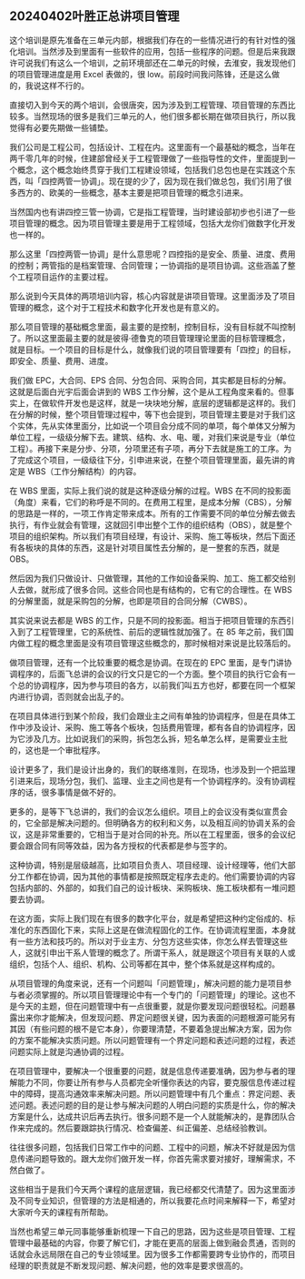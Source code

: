 ## 20240402叶胜正总讲项目管理

这个培训是原先准备在三单元内部，根据我们存在的一些情况进行的有针对性的强化培训。当然涉及到里面有一些软件的应用，包括一些程序的问题。但是后来我跟许可说我们有这么一个培训，之前环境部还在二单元的时候，去淮安，我发现他们的项目管理进度是用 Excel 表做的，很 low。前段时间我问陈锋，还是这么做的，我说这样不行的。

直接切入到今天的两个培训，会很唐突，因为涉及到工程管理、项目管理的东西比较多。当然现场的很多是我们三单元的人，他们很多都长期在做项目执行，所以我觉得有必要先期做一些铺垫。

我们公司是工程公司，包括设计、工程在内。这里面有一个最基础的概念，当年在两千零几年的时候，住建部曾经关于工程管理做了一些指导性的文件，里面提到一个概念，这个概念始终贯穿于我们工程建设领域，包括我们总包也是在实践这个东西，叫「四控两管一协调」。现在提的少了，因为现在我们做总包，我们引用了很多西方的、欧美的一些概念，基本主要是把项目管理的概念引进来。

当然国内也有讲四控三管一协调，它是指工程管理，当时建设部初步也引进了一些项目管理的概念。因为项目管理主要是用于工程领域，包括大龙你们做数字化开发也一样的。

那么这里「四控两管一协调」是什么意思呢？四控指的是安全、质量、进度、费用的控制；两管指的是档案管理、合同管理；一协调指的是项目协调。这些涵盖了整个工程项目运作的主要过程。

那么说到今天具体的两项培训内容，核心内容就是讲项目管理。这里面涉及了项目管理的概念，这个对于工程技术和数字化开发也是有意义的。

那么项目管理的基础概念里面，最主要的是控制，控制目标，没有目标就不叫控制了。所以这里面最主要的就是彼得·德鲁克的项目管理理论里面的目标管理概念，就是目标。一个项目的目标是什么，就像我们说的项目管理要有「四控」的目标，即安全、质量、费用、进度。

我们做 EPC，大合同、EPS 合同、分包合同、采购合同，其实都是目标的分解。这就是后面白光宇后面会讲到的 WBS 工作分解，这个是从工程角度来看的。但事实上，在做软件开发也是这样，就是一块块地分解，底层的逻辑都是这样的。我们在分解的时候，整个项目管理过程中，等下也会提到，项目管理主要是对于我们这个实体，先从实体里面分，比如说一个项目会分成不同的单项，每个单体又分解为单位工程，一级级分解下去。建筑、结构、水、电、暖，对我们来说是专业（单位工程）。再接下来是分步、分项，分项里还有子项，再分下去就是施工的工序。为了完成这个项目，一级级往下分，引申进来说，在整个项目管理里面，最先讲的肯定是 WBS（工作分解结构）的内容。

在 WBS 里面，实际上我们说的就是这种逐级分解的过程。WBS 在不同的投影面（角度）来看，它们的称呼是不同的。在费用工程里，是成本分解（CBS），分解的思路是一样的，一项工作肯定带来成本。所有的工作需要不同的单位分解去做去执行，有作业就会有管理，这就回引申出整个工作的组织结构（OBS），就是整个项目的组织架构。所以我们有项目经理，有设计、采购、施工等板块，然后下面还有各板块的具体的东西，这是针对项目属性去分解的，是一整套的东西，就是 OBS。

然后因为我们只做设计、只做管理，其他的工作如设备采购、加工、施工都交给别人去做，就形成了很多合同。这些合同也是有结构的，它有它的合理性。在 WBS 的分解里面，就是采购包的分解，也即是项目的合同分解（CWBS）。

其实说来说去都是 WBS 的工作，只是不同的投影面。相当于把项目管理的东西引入到了工程管理里，它的系统性、前后的逻辑性就加强了。在 85 年之前，我们国内做工程的概念里面是没有项目管理这些概念的，那时候相对来说是比较落后的。

做项目管理，还有一个比较重要的概念是协调。在现在的 EPC 里面，是专门讲协调程序的，后面飞总讲的会议的行文只是它的一个方面。整个项目的执行它会有一个总的协调程序，因为参与项目的各方，以前我们叫五方也好，都要在同一个框架内进行协调，否则就会出乱子的。

在项目具体进行到某个阶段，我们会跟业主之间有单独的协调程序，但是在具体工作中涉及设计、采购、施工等各个板块，包括费用管理，都有各自的协调程序，因为它涉及几方。比如说我们的采购，拆包怎么拆，短名单怎么样，是需要业主批的，这也是一个审批程序。

设计更多了，我们是设计出身的，我们的联络准则，在现场，也涉及到一个把监理引进来后，现场分包，我们、监理、业主之间也是有一个协调程序的。没有协调程序的话，很多事情是做不好的。

更多的，是等下飞总讲的，我们的会议怎么组织。项目上的会议没有类似宣贯会的，它全部是解决问题的。但明确各方的权利和义务，以及相互间的协调关系的会议，这是非常重要的，它相当于是对合同的补充。所以在工程里面，很多的会议纪要会跟合同有同等效益，因为各方授权的代表都是参与签字的。

这种协调，特别是层级越高，比如项目负责人、项目经理、设计经理等，他们大部分工作都在协调，因为其他的事情都是按照既定程序去走的。他们需要协调的内容包括内部的、外部的，如我们自己的设计板块、采购板块、施工板块都有一堆问题要去协调。

在这方面，实际上我们现在有很多的数字化平台，就是希望把这种约定俗成的、标准化的东西固化下来，实际上这是在做流程固化的工作。在协调流程里面，本身就有一些方法和技巧的。所以对于业主方、分包方这些实体，你怎么样去管理这些人，这就引申出干系人管理的概念了。所谓干系人，就是跟这个项目有关联的人或组织，包括个人、组织、机构、公司等都在其中，整个体系就是这样构成的。

从项目管理的角度来说，还有一个问题叫「问题管理」，解决问题的能力是项目参与者必须掌握的。所以项目管理理论中有一个专门的「问题管理」的理论。这也不是今天的主题，但在问题管理中有一点很重要，就是你要发现问题很轻松。问题暴露出来你才能解决，但发现问题、界定问题很关键，因为表面的问题根源可能另有其因（有些问题的根不是它本身），你要理清楚，不要着急提出解决方案，因为你的方案不能解决实质问题。所以问题管理有一个界定问题和表述问题的过程，表述问题实际上就是沟通协调的过程。

在项目管理中，要解决一个很重要的问题，就是信息传递要准确，因为参与者的理解能力不同，你要让所有参与人员都完全听懂你表达的内容，要克服信息传递过程中的障碍，提高沟通效率来解决问题。所以问题管理中有几个重点：界定问题、表述问题。表述问题的目的是让参与解决问题的人明白问题的实质是什么，你的解决方案是什么，达成共识后再去执行。很多问题不是一个人就能解决的，是靠团队合作来完成的。然后要跟踪执行情况、检查偏差、纠正偏差、总结经验教训。

往往很多问题，包括我们日常工作中的问题、工程中的问题，解决不好就是因为信息传递问题导致的。跟大龙你们做开发一样，你首先需求要对接好，理解需求，不然白做了。

这些相当于是我们今天两个课程的底层逻辑，我已经都交代清楚了。因为这里面涉及不同专业知识，但管理的方法是相通的，所以我要花点时间来解释一下，希望对大家听今天的课程有所帮助。

当然也希望三单元同事能够重新梳理一下自己的思路，因为这些是项目管理、工程管理中最基础的内容，你要了解它们，才能在更高的层面上做到融会贯通，否则的话就会永远局限在自己的专业领域里。因为很多工作都需要跨专业协作的，而项目经理的职责就是不断发现问题、解决问题，他的效率是要求很高的。
